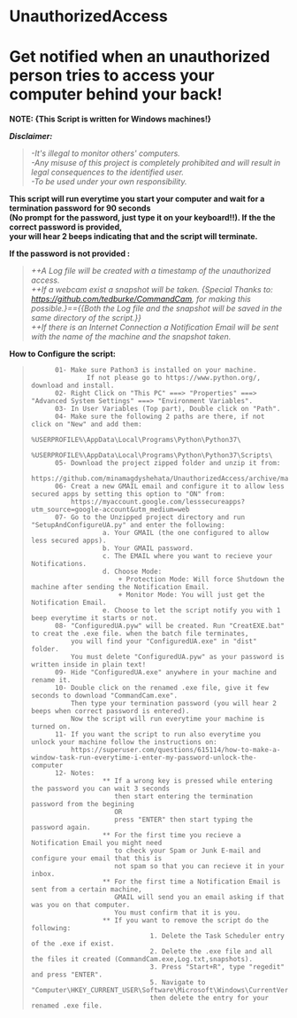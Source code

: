 # **UnauthorizedAccess**
# Get notified when an unauthorized person tries to access your computer behind your back!

**NOTE: {This Script is written for Windows machines!}**


***Disclaimer:***  
>*-It's illegal to monitor others' computers.*  
>*-Any misuse of this project is completely prohibited and will result in legal consequences to the identified user.*  
>*-To be used under your own responsibility.*  

**This script will run everytime you start your computer and wait for a termination password for 90 seconds  
(No prompt for the password, just type it on your keyboard!!). If the the correct password is provided,  
your will hear 2 beeps indicating that and the script will terminate.**  

**If the password is not provided :**  
>  *++A Log file will be created with a timestamp of the unauthorized access.*  
>  *++If a webcam exist a snapshot will be taken. {Special Thanks to: https://github.com/tedburke/CommandCam, for making this possible.}=={{Both the Log file and the snapshot will be saved in the same directory of the script.}}*  
>  *++If there is an Internet Connection a Notification Email will be sent with the name of the machine and the snapshot taken.*  
    

**How to Configure the script:**  
>			01- Make sure Pathon3 is installed on your machine.    
>					If not please go to https://www.python.org/, download and install.  
>			02- Right Click on "This PC" ===> "Properties" ===> "Advanced System Settings" ===> "Environment Variables".  
>			03- In User Variables (Top part), Double click on "Path".  
>			04- Make sure the following 2 paths are there, if not click on "New" and add them:  
>						%USERPROFILE%\AppData\Local\Programs\Python\Python37\  
>						%USERPROFILE%\AppData\Local\Programs\Python\Python37\Scripts\  
>			05- Download the project zipped folder and unzip it from:  
>			    https://github.com/minamagdyshehata/UnauthorizedAccess/archive/master.zip  
>			06- Creat a new GMAIL email and configure it to allow less secured apps by setting this option to "ON" from:  
>			    https://myaccount.google.com/lesssecureapps?utm_source=google-account&utm_medium=web  
>			07- Go to the Unzipped project directory and run "SetupAndConfigureUA.py" and enter the following:  
>						a. Your GMAIL (the one configured to allow less secured apps).  
>						b. Your GMAIL password.  
>						c. The EMAIL where you want to recieve your Notifications.  
>						d. Choose Mode:  
>							+ Protection Mode: Will force Shutdown the machine after sending the Notification Email.  
>							+ Monitor Mode: You will just get the Notification Email.  
>						e. Choose to let the script notify you with 1 beep everytime it starts or not.  
>			08- "ConfiguredUA.pyw" will be created. Run "CreatEXE.bat" to creat the .exe file. when the batch file terminates,  
>			    you will find your "ConfiguredUA.exe" in "dist" folder.  
>			    You must delete "ConfiguredUA.pyw" as your password is written inside in plain text!  
>			09- Hide "ConfiguredUA.exe" anywhere in your machine and rename it.  
>			10- Double click on the renamed .exe file, give it few seconds to download "CommandCam.exe".  
>			    Then type your termination password (you will hear 2 beeps when correct password is entered).  
>			    Now the script will run everytime your machine is turned on.  
>			11- If you want the script to run also everytime you unlock your machine follow the instructions on:  
>			    https://superuser.com/questions/615114/how-to-make-a-window-task-run-everytime-i-enter-my-password-unlock-the-computer  
>			12- Notes:  
>						** If a wrong key is pressed while entering the password you can wait 3 seconds  
>						   then start entering the termination password from the begining  
>						   OR  
>						   press "ENTER" then start typing the password again.  
>						** For the first time you recieve a Notification Email you might need  
>						   to check your Spam or Junk E-mail and configure your email that this is  
>						   not spam so that you can recieve it in your inbox.  
>						** For the first time a Notification Email is sent from a certain machine,  
>						   GMAIL will send you an email asking if that was you on that computer.  
>						   You must confirm that it is you.  
>						** If you want to remove the script do the following:  
>									1. Delete the Task Scheduler entry of the .exe if exist.  
>									2. Delete the .exe file and all the files it created (CommandCam.exe,Log.txt,snapshots).  
>									3. Press "Start+R", type "regedit" and press "ENTER".  
>									5. Navigate to "Computer\HKEY_CURRENT_USER\Software\Microsoft\Windows\CurrentVersion\Run",  
>									then delete the entry for your renamed .exe file.  

                               
